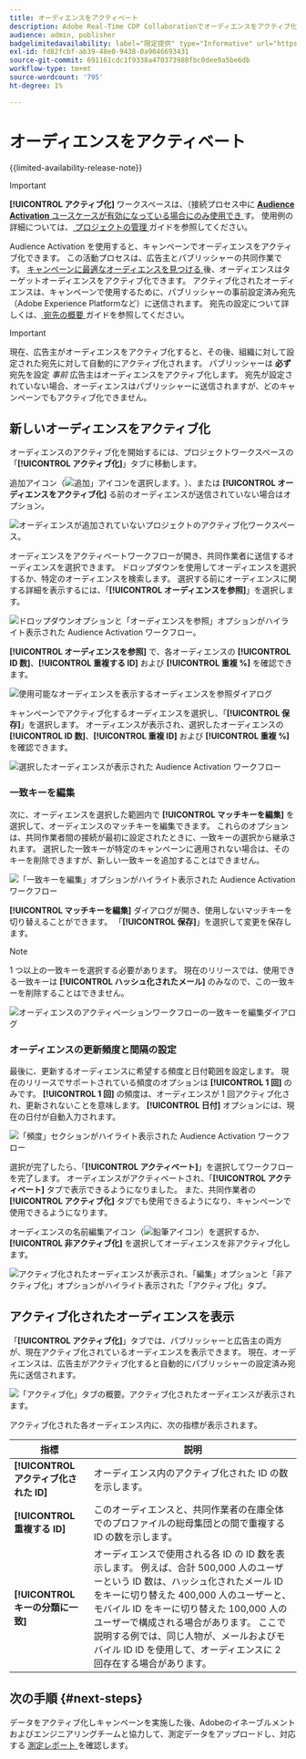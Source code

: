 ```yaml
---
title: オーディエンスをアクティベート
description: Adobe Real-Time CDP Collaborationでオーディエンスをアクティブ化する方法について説明します。
audience: admin, publisher
badgelimitedavailability: label="限定提供" type="Informative" url="https://helpx.adobe.com/legal/product-descriptions/real-time-customer-data-platform-collaboration.html newtab=true"
exl-id: fd82fcbf-ab39-48e0-9438-0a9046693431
source-git-commit: 691161cdc1f9338a470373988fbc0dee9a5be6db
workflow-type: tm+mt
source-wordcount: '795'
ht-degree: 1%

---
```


# オーディエンスをアクティベート

{{limited-availability-release-note}}

>[!IMPORTANT]
>
>**[!UICONTROL アクティブ化]** ワークスペースは、（接続プロセス中に [**Audience Activation** ユースケースが有効になっている場合にのみ使用でき ](../connect/establishing-connections.md#connection-settings) す。 使用例の詳細については、[ プロジェクトの管理 ](./manage-projects.md#project-use-cases) ガイドを参照してください。

Audience Activation を使用すると、キャンペーンでオーディエンスをアクティブ化できます。 この活動プロセスは、広告主とパブリッシャーの共同作業です。 [ キャンペーンに最適なオーディエンスを見つける ](./discover.md) 後、オーディエンスはターゲットオーディエンスをアクティブ化できます。 アクティブ化されたオーディエンスは、キャンペーンで使用するために、パブリッシャーの事前設定済み宛先（Adobe Experience Platformなど）に送信されます。 宛先の設定について詳しくは、[ 宛先の概要 ](../destinations/overview.md) ガイドを参照してください。

>[!IMPORTANT]
>
>現在、広告主がオーディエンスをアクティブ化すると、その後、組織に対して設定された宛先に対して自動的にアクティブ化されます。 パブリッシャーは **必ず** 宛先を設定 *事前* 広告主はオーディエンスをアクティブ化します。 宛先が設定されていない場合、オーディエンスはパブリッシャーに送信されますが、どのキャンペーンでもアクティブ化できません。

## 新しいオーディエンスをアクティブ化

オーディエンスのアクティブ化を開始するには、プロジェクトワークスペースの「**[!UICONTROL アクティブ化]**」タブに移動します。

追加アイコン（![ 追加」アイコンを選択します。](/help/assets/icons/plus.png)）、または **[!UICONTROL オーディエンスをアクティブ化]** る前のオーディエンスが送信されていない場合はオプション。

![ オーディエンスが追加されていないプロジェクトのアクティブ化ワークスペース。](/help/assets/collaborate/activate/activate-new-audiences.png)

オーディエンスをアクティベートワークフローが開き、共同作業者に送信するオーディエンスを選択できます。 ドロップダウンを使用してオーディエンスを選択するか、特定のオーディエンスを検索します。 選択する前にオーディエンスに関する詳細を表示するには、「**[!UICONTROL オーディエンスを参照]**」を選択します。

![ ドロップダウンオプションと「オーディエンスを参照」オプションがハイライト表示された Audience Activation ワークフロー。](/help/assets/collaborate/activate/audience-activation.png)

**[!UICONTROL オーディエンスを参照]** で、各オーディエンスの **[!UICONTROL ID 数]**、**[!UICONTROL 重複する ID]** および **[!UICONTROL 重複 %]** を確認できます。

![ 使用可能なオーディエンスを表示するオーディエンスを参照ダイアログ ](/help/assets/collaborate/activate/browse-audiences.png)

キャンペーンでアクティブ化するオーディエンスを選択し、「**[!UICONTROL 保存]**」を選択します。 オーディエンスが表示され、選択したオーディエンスの **[!UICONTROL ID 数]**、**[!UICONTROL 重複 ID]** および **[!UICONTROL 重複 %]** を確認できます。

![ 選択したオーディエンスが表示された Audience Activation ワークフロー ](/help/assets/collaborate/activate/audience-selected.png)

### 一致キーを編集

次に、オーディエンスを選択した範囲内で **[!UICONTROL マッチキーを編集]** を選択して、オーディエンスのマッチキーを編集できます。 これらのオプションは、共同作業者間の接続が最初に設定されたときに、一致キーの選択から継承されます。 選択した一致キーが特定のキャンペーンに適用されない場合は、そのキーを削除できますが、新しい一致キーを追加することはできません。

![ 「一致キーを編集」オプションがハイライト表示された Audience Activation ワークフロー ](/help/assets/collaborate/activate/edit-match-keys.png)

**[!UICONTROL マッチキーを編集]** ダイアログが開き、使用しないマッチキーを切り替えることができます。 「**[!UICONTROL 保存]**」を選択して変更を保存します。

>[!NOTE]
>
>1 つ以上の一致キーを選択する必要があります。 現在のリリースでは、使用できる一致キーは **[!UICONTROL ハッシュ化されたメール]** のみなので、この一致キーを削除することはできません。

![ オーディエンスのアクティベーションワークフローの一致キーを編集ダイアログ ](/help/assets/collaborate/activate/edit-match-keys-selection.png)

### オーディエンスの更新頻度と間隔の設定

最後に、更新するオーディエンスに希望する頻度と日付範囲を設定します。 現在のリリースでサポートされている頻度のオプションは **[!UICONTROL 1 回]** のみです。 **[!UICONTROL 1 回]** の頻度は、オーディエンスが 1 回アクティブ化され、更新されないことを意味します。 **[!UICONTROL 日付]** オプションには、現在の日付が自動入力されます。

![ 「頻度」セクションがハイライト表示された Audience Activation ワークフロー ](/help/assets/collaborate/activate/audience-frequency.png)

選択が完了したら、「**[!UICONTROL アクティベート]**」を選択してワークフローを完了します。 オーディエンスがアクティベートされ、「**[!UICONTROL アクティベート]** タブで表示できるようになりました。 また、共同作業者の **[!UICONTROL アクティブ化]** タブでも使用できるようになり、キャンペーンで使用できるようになります。

オーディエンスの名前編集アイコン（![ 鉛筆アイコン](/help/assets/icons/edit.png)）を選択するか、**[!UICONTROL 非アクティブ化]** を選択してオーディエンスを非アクティブ化します。

![ アクティブ化されたオーディエンスが表示され、「編集」オプションと「非アクティブ化」オプションがハイライト表示された「アクティブ化」タブ。](/help/assets/collaborate/activate/edit-activate-audience.png)

## アクティブ化されたオーディエンスを表示

「**[!UICONTROL アクティブ化]**」タブでは、パブリッシャーと広告主の両方が、現在アクティブ化されているオーディエンスを表示できます。 現在、オーディエンスは、広告主がアクティブ化すると自動的にパブリッシャーの設定済み宛先に送信されます。

![ 「アクティブ化」タブの概要。アクティブ化されたオーディエンスが表示されます。](/help/assets/collaborate/activate/activate-overview.png)

アクティブ化された各オーディエンス内に、次の指標が表示されます。

| 指標 | 説明 |
|---------|----------|
| **[!UICONTROL アクティブ化された ID]** | オーディエンス内のアクティブ化された ID の数を示します。 |
| **[!UICONTROL 重複する ID]** | このオーディエンスと、共同作業者の在庫全体でのプロファイルの総母集団との間で重複する ID の数を示します。 |
| **[!UICONTROL キーの分類に一致]** | オーディエンスで使用される各 ID の ID 数を表示します。 例えば、合計 500,000 人のユーザーという ID 数は、ハッシュ化されたメール ID をキーに切り替えた 400,000 人のユーザーと、モバイル ID をキーに切り替えた 100,000 人のユーザーで構成される場合があります。 ここで説明する例では、同じ人物が、メールおよびモバイル ID ID を使用して、オーディエンスに 2 回存在する場合があります。 |

## 次の手順 {#next-steps}

データをアクティブ化しキャンペーンを実施した後、Adobeのイネーブルメントおよびエンジニアリングチームと協力して、測定データをアップロードし、対応する [ 測定レポート ](/help/guide/collaborate/measure.md) を確認します。
